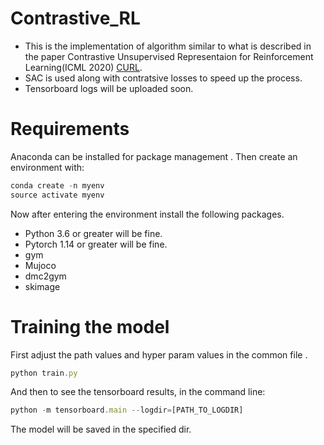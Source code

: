# Contrastive_RL
* This is the implementation of algorithm similar to what is described in the paper Contrastive Unsupervised Representaion for Reinforcement Learning(ICML 2020) [CURL](https://arxiv.org/abs/2004.04136).
* SAC is used along with contratsive losses to speed up the process.
* Tensorboard logs will be uploaded soon.

# Requirements
Anaconda can be installed for package management .
Then create an environment with:
```javascript
conda create -n myenv
source activate myenv
```
Now after entering the environment install the following packages. 

* Python 3.6 or greater will be fine.
* Pytorch 1.14 or greater will be fine.
* gym
* Mujoco
* dmc2gym
* skimage


# Training the model
First adjust the path values and hyper param values in the common file .
```javascript
python train.py

```
And then to see the tensorboard results, in the  command line:
```javascript
python -m tensorboard.main --logdir=[PATH_TO_LOGDIR]
```

The model will be saved in the  specified dir.
